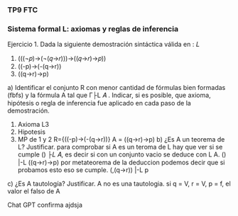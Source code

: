 ### TP9 FTC
### Sistema formal L: axiomas y reglas de inferencia

Ejercicio 1. Dada la siguiente demostración sintáctica válida en  : 𝐿
 
1.   (((¬𝑝)→(¬(𝑞→𝑟)))→((𝑞→𝑟)→𝑝))
2.    ((-p)->(-(q->r))
3.  ((q->r)->p)
 
a)  Identificar  el  conjunto  R  con  menor  cantidad  de  fórmulas  bien  formadas  (fbfs) y la 
fórmula  A  tal  que Γ├L 𝐴 .  Indicar,  si  es  posible,  que  axioma,  hipótesis  o  regla  de 
inferencia fue aplicado en cada paso de la demostración. 
1. Axioma L3
2. Hipotesis
3. MP de 1 y 2
R={((-p)->(-(q->r))}
A = ((q->r)->p)
b)  ¿Es A  un teorema de  L? Justificar.
para comprobar si A es un teroma de L hay que ver si se cumple
() ├𝐿 𝐴, es decir si con un conjunto vacio se deduce con L A.
() |-L ((q->r)->p)
por metateorema de la deduccion podemos decir que si probamos esto eso se cumple.
(,(q->r)) |-L p

c)  ¿Es A  tautología? Justificar.
A no es una tautologia.
si q = V, r = V, p = f, el valor el falso de A

Chat GPT confirma ajdsja